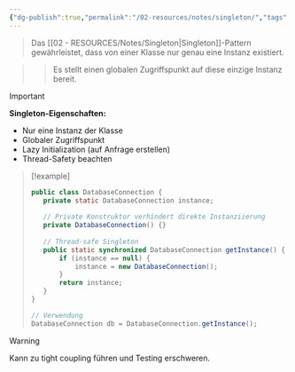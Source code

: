 ```yaml
---
{"dg-publish":true,"permalink":"/02-resources/notes/singleton/","tags":["design-patterns/erzeugung","oop/instanziierung"],"noteIcon":"","updated":"2025-10-29T12:59:10.252+01:00"}
---
```



>Das [[02 - RESOURCES/Notes/Singleton\|Singleton]]-Pattern gewährleistet, dass von einer Klasse nur genau eine Instanz existiert.

>>Es stellt einen globalen Zugriffspunkt auf diese einzige Instanz bereit.

>[!important] 
>**Singleton-Eigenschaften:**
>- Nur eine Instanz der Klasse
>- Globaler Zugriffspunkt
>- Lazy Initialization (auf Anfrage erstellen)
>- Thread-Safety beachten

>[!example] 
>```java
>public class DatabaseConnection {
>    private static DatabaseConnection instance;
>    
>    // Private Konstruktor verhindert direkte Instanziierung
>    private DatabaseConnection() {}
>    
>    // Thread-safe Singleton
>    public static synchronized DatabaseConnection getInstance() {
>        if (instance == null) {
>            instance = new DatabaseConnection();
>        }
>        return instance;
>    }
>}
>
>// Verwendung
>DatabaseConnection db = DatabaseConnection.getInstance();
>```

>[!warning] 
>Kann zu tight coupling führen und Testing erschweren.